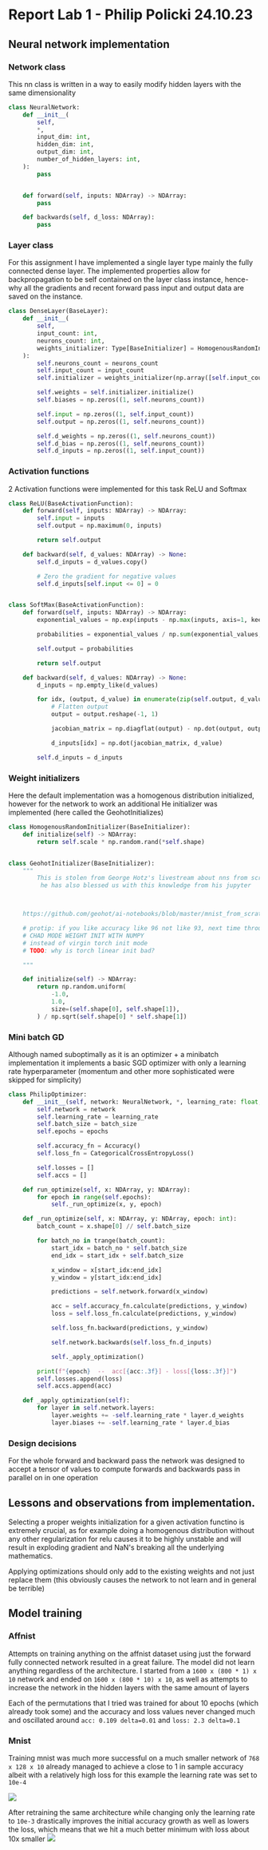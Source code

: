# Report Lab 1 - Philip Policki 24.10.23

## Neural network implementation

### Network class

This nn class is written in a way to easily modify hidden layers with the same dimensionality

```python
class NeuralNetwork:
    def __init__(
        self,
        *,
        input_dim: int,
        hidden_dim: int,
        output_dim: int,
        number_of_hidden_layers: int,
    ):
        pass


    def forward(self, inputs: NDArray) -> NDArray:
        pass

    def backwards(self, d_loss: NDArray):
        pass
```




### Layer class
For this assignment I have implemented a single layer type mainly the fully connected dense layer.
The implemented properties allow for backpropagation to be self contained on the layer class instance,
hence-why all the gradients and recent forward pass input and output data are saved on the instance.  


```python
class DenseLayer(BaseLayer):
    def __init__(
        self,
        input_count: int,
        neurons_count: int,
        weights_initializer: Type[BaseInitializer] = HomogenousRandomInitializer,
    ):
        self.neurons_count = neurons_count
        self.input_count = input_count
        self.initializer = weights_initializer(np.array([self.input_count, self.neurons_count]))

        self.weights = self.initializer.initialize()
        self.biases = np.zeros((1, self.neurons_count))

        self.input = np.zeros((1, self.input_count))
        self.output = np.zeros((1, self.neurons_count))

        self.d_weights = np.zeros((1, self.neurons_count))
        self.d_bias = np.zeros((1, self.neurons_count))
        self.d_inputs = np.zeros((1, self.input_count))
```


### Activation functions

2 Activation functions were implemented for this task ReLU and Softmax

```python
class ReLU(BaseActivationFunction):
    def forward(self, inputs: NDArray) -> NDArray:
        self.input = inputs
        self.output = np.maximum(0, inputs)

        return self.output

    def backward(self, d_values: NDArray) -> None:
        self.d_inputs = d_values.copy()

        # Zero the gradient for negative values
        self.d_inputs[self.input <= 0] = 0


class SoftMax(BaseActivationFunction):
    def forward(self, inputs: NDArray) -> NDArray:
        exponential_values = np.exp(inputs - np.max(inputs, axis=1, keepdims=True))

        probabilities = exponential_values / np.sum(exponential_values, axis=1, keepdims=True)

        self.output = probabilities

        return self.output

    def backward(self, d_values: NDArray) -> None:
        d_inputs = np.empty_like(d_values)

        for idx, (output, d_value) in enumerate(zip(self.output, d_values)):
            # Flatten output
            output = output.reshape(-1, 1)

            jacobian_matrix = np.diagflat(output) - np.dot(output, output.T)

            d_inputs[idx] = np.dot(jacobian_matrix, d_value)

        self.d_inputs = d_inputs
```


### Weight initializers
Here the default implementation was a homogenous distribution initialized, however for the network to work an additional He initializer was implemented (here called the GeohotInitializes)


```python
class HomogenousRandomInitializer(BaseInitializer):
    def initialize(self) -> NDArray:
        return self.scale * np.random.rand(*self.shape)


class GeohotInitializer(BaseInitializer):
    """
        This is stolen from George Hotz's livestream about nns from scratch,
         he has also blessed us with this knowledge from his jupyter



    https://github.com/geohot/ai-notebooks/blob/master/mnist_from_scratch.ipynb

    # protip: if you like accuracy like 96 not like 93, next time through the notebook, consider
    # CHAD MODE WEIGHT INIT WITH NUMPY
    # instead of virgin torch init mode
    # TODO: why is torch linear init bad?

    """

    def initialize(self) -> NDArray:
        return np.random.uniform(
            -1.0,
            1.0,
            size=(self.shape[0], self.shape[1]),
        ) / np.sqrt(self.shape[0] * self.shape[1])
```




### Mini batch GD
Although named suboptimally as it is an optimizer + a minibatch implementation
it implements a basic SGD optimizer with only a learning rate hyperparameter (momentum and other more sophisticated were skipped for simplicity)


```python
class PhilipOptimizer:
    def __init__(self, network: NeuralNetwork, *, learning_rate: float, batch_size: int, epochs: int):
        self.network = network
        self.learning_rate = learning_rate
        self.batch_size = batch_size
        self.epochs = epochs

        self.accuracy_fn = Accuracy()
        self.loss_fn = CategoricalCrossEntropyLoss()

        self.losses = []
        self.accs = []

    def run_optimize(self, x: NDArray, y: NDArray):
        for epoch in range(self.epochs):
            self._run_optimize(x, y, epoch)

    def _run_optimize(self, x: NDArray, y: NDArray, epoch: int):
        batch_count = x.shape[0] // self.batch_size

        for batch_no in trange(batch_count):
            start_idx = batch_no * self.batch_size
            end_idx = start_idx + self.batch_size

            x_window = x[start_idx:end_idx]
            y_window = y[start_idx:end_idx]

            predictions = self.network.forward(x_window)

            acc = self.accuracy_fn.calculate(predictions, y_window)
            loss = self.loss_fn.calculate(predictions, y_window)

            self.loss_fn.backward(predictions, y_window)

            self.network.backwards(self.loss_fn.d_inputs)

            self._apply_optimization()

        print(f"{epoch}  --  acc[{acc:.3f}] - loss[{loss:.3f}]")
        self.losses.append(loss)
        self.accs.append(acc)

    def _apply_optimization(self):
        for layer in self.network.layers:
            layer.weights += -self.learning_rate * layer.d_weights
            layer.biases += -self.learning_rate * layer.d_bias
```

### Design decisions
For the whole forward and backward pass the network was designed to accept a tensor of values to compute forwards and backwards pass in parallel on in one operation


## Lessons and observations from implementation.

Selecting a proper weights initialization for a given activation functino is extremely crucial,
as for example doing a homogenous distribution without any other regularization for relu causes it to be highly unstable
and will result in exploding gradient and NaN's breaking all the underlying mathematics.


Applying optimizations should only add to the existing weights and not just replace them (this obviously causes the network to not learn and in general be terrible)





## Model training
### Affnist
Attempts on training anything on the affnist dataset using just the forward fully connected network resulted in a great failure.
The model did not learn anything regardless of the architecture. I started from a `1600 x (800 * 1) x 10` network and ended on `1600 x (800 * 10) x 10`,
as well as attempts to increase the network in the hidden layers with the same amount of layers

Each of the permutations that I tried was trained for about 10 epochs (which already took some) and the accuracy and loss values never changed much
and oscillated around `acc: 0.109 delta=0.01` and `loss: 2.3 delta=0.1`


### Mnist
Training mnist was much more successful on a much smaller network of `768 x 128 x 10` already managed to achieve a close to 1 in sample accuracy albeit with a relatively high loss
for this example the learning rate was set to `10e-4`


![](static/mnist_plot_1.png)

After retraining the same architecture while changing only the learning rate to `10e-3` drastically improves the initial accuracy growth as well as lowers the loss, which means that we hit a much better minimum with loss about 10x smaller
![](static/mnist_plot_2.png)